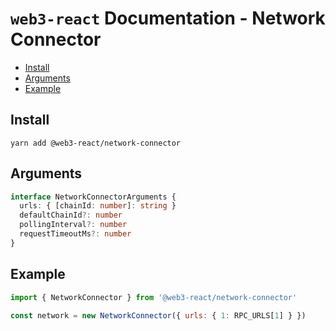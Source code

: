 # `web3-react` Documentation - Network Connector

- [Install](#install)
- [Arguments](#arguments)
- [Example](#example)

## Install
`yarn add @web3-react/network-connector`

## Arguments
```typescript
interface NetworkConnectorArguments {
  urls: { [chainId: number]: string }
  defaultChainId?: number
  pollingInterval?: number
  requestTimeoutMs?: number
}
```

## Example
```javascript
import { NetworkConnector } from '@web3-react/network-connector'

const network = new NetworkConnector({ urls: { 1: RPC_URLS[1] } })
```